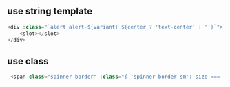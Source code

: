 ## use string template

```js
<div :class="`alert alert-${variant} ${center ? 'text-center' : ''}`">
    <slot></slot>
</div>

```

## use class

```js
 <span class="spinner-border" :class="{ 'spinner-border-sm': size === 'small' }" role="status"></span>
```
